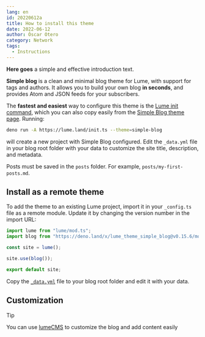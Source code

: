 ```yaml
---
lang: en
id: 20220612a
title: How to install this theme
date: 2022-06-12
author: Óscar Otero
category: Network
tags:
  - Instructions
---
```


**Here goes** a simple and effective introduction text.

<!--more-->

**Simple blog** is a clean and minimal blog theme for Lume, with support for
tags and authors. It allows you to build your own blog **in seconds**, and
provides Atom and JSON feeds for your subscribers.

The **fastest and easiest** way to configure this theme is the
[Lume init command](https://deno.land/x/lume_init), which you can also copy
easily from the [Simple Blog theme page](https://lume.land/theme/simple-blog/).
Running:

```bash
deno run -A https://lume.land/init.ts --theme=simple-blog
```

will create a new project with Simple Blog configured. Edit the `_data.yml` file
in your blog root folder with your data to customize the site title,
description, and metadata.

Posts must be saved in the `posts` folder. For example,
`posts/my-first-posts.md`.

## Install as a remote theme

To add the theme to an existing Lume project, import it in your `_config.ts`
file as a remote module. Update it by changing the version number in the import
URL:

```ts
import lume from "lume/mod.ts";
import blog from "https://deno.land/x/lume_theme_simple_blog@v0.15.6/mod.ts";

const site = lume();

site.use(blog());

export default site;
```

Copy the
[`_data.yml`](https://github.com/lumeland/theme-simple-blog/blob/main/src/_data.yml)
file to your blog root folder and edit it with your data.

## Customization

> [!tip]
>
> You can use [lumeCMS](https://lume.land/cms) to customize the blog and add
> content easily
